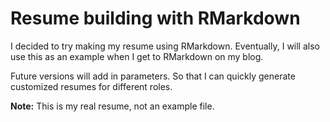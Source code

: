 # Resume building with RMarkdown

I decided to try making my resume using RMarkdown. Eventually, I will also use this as an example when I get to RMarkdown on my blog.

Future versions will add in parameters. So that I can quickly generate customized resumes for different roles.

**Note:** This is my real resume, not an example file.
